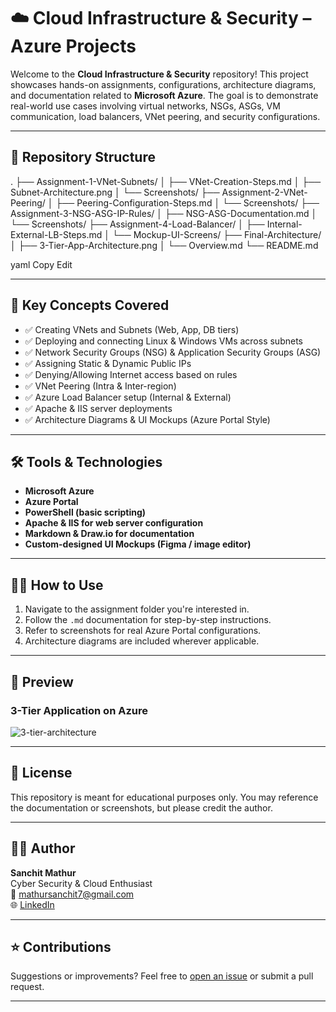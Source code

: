 # ☁️ Cloud Infrastructure & Security – Azure Projects

Welcome to the **Cloud Infrastructure & Security** repository! This project showcases hands-on assignments, configurations, architecture diagrams, and documentation related to **Microsoft Azure**. The goal is to demonstrate real-world use cases involving virtual networks, NSGs, ASGs, VM communication, load balancers, VNet peering, and security configurations.

---

## 📁 Repository Structure

.
├── Assignment-1-VNet-Subnets/
│ ├── VNet-Creation-Steps.md
│ ├── Subnet-Architecture.png
│ └── Screenshots/
├── Assignment-2-VNet-Peering/
│ ├── Peering-Configuration-Steps.md
│ └── Screenshots/
├── Assignment-3-NSG-ASG-IP-Rules/
│ ├── NSG-ASG-Documentation.md
│ └── Screenshots/
├── Assignment-4-Load-Balancer/
│ ├── Internal-External-LB-Steps.md
│ └── Mockup-UI-Screens/
├── Final-Architecture/
│ ├── 3-Tier-App-Architecture.png
│ └── Overview.md
└── README.md

yaml
Copy
Edit

---

## 📌 Key Concepts Covered

- ✅ Creating VNets and Subnets (Web, App, DB tiers)
- ✅ Deploying and connecting Linux & Windows VMs across subnets
- ✅ Network Security Groups (NSG) & Application Security Groups (ASG)
- ✅ Assigning Static & Dynamic Public IPs
- ✅ Denying/Allowing Internet access based on rules
- ✅ VNet Peering (Intra & Inter-region)
- ✅ Azure Load Balancer setup (Internal & External)
- ✅ Apache & IIS server deployments
- ✅ Architecture Diagrams & UI Mockups (Azure Portal Style)

---

## 🛠️ Tools & Technologies

- **Microsoft Azure**
- **Azure Portal**
- **PowerShell (basic scripting)**
- **Apache & IIS for web server configuration**
- **Markdown & Draw.io for documentation**
- **Custom-designed UI Mockups (Figma / image editor)**

---

## 🧑‍💻 How to Use

1. Navigate to the assignment folder you're interested in.
2. Follow the `.md` documentation for step-by-step instructions.
3. Refer to screenshots for real Azure Portal configurations.
4. Architecture diagrams are included wherever applicable.

---

## 📸 Preview

### 3-Tier Application on Azure  
![3-tier-architecture](Final-Architecture/3-Tier-App-Architecture.png)

---

## 📄 License

This repository is meant for educational purposes only. You may reference the documentation or screenshots, but please credit the author.

---

## 🙋‍♂️ Author

**Sanchit Mathur**  
Cyber Security & Cloud Enthusiast  
📧 mathursanchit7@gmail.com  
🌐 [LinkedIn](https://www.linkedin.com/in/sanchit-mathur)

---

## ⭐ Contributions

Suggestions or improvements? Feel free to [open an issue](https://github.com/sanchit-mathr/cloude-infra-and-security001/issues) or submit a pull request.

---
